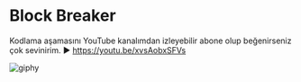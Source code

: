 # Block Breaker

Kodlama aşamasını YouTube kanalımdan izleyebilir abone olup beğenirseniz çok sevinirim. ▶ https://youtu.be/xvsAobxSFVs

![giphy](https://github.com/alegborisovic/brick-Breaker/assets/113502552/6283e3d6-9022-44d0-b64f-47bbd77963a7)

